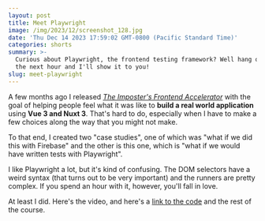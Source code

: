 ```yaml
---
layout: post
title: Meet Playwright
image: /img/2023/12/screenshot_128.jpg
date: 'Thu Dec 14 2023 17:59:02 GMT-0800 (Pacific Standard Time)'
categories: shorts
summary: >-
  Curious about Playwright, the frontend testing framework? Well hang out for
  the next hour and I'll show it to you!
slug: meet-playwright
---
```


A few months ago I released [_The Imposter's Frontend Accelerator_](https://sales.bigmachine.io/accelerator) with the goal of helping people feel what it was like to **build a real world application** using **Vue 3 and Nuxt 3**. That's hard to do, especially when I have to make a few choices along the way that you might not make.

To that end, I created two "case studies", one of which was "what if we did this with Firebase" and the other is this one, which is "what if we would have written tests with Playwright".

I like Playwright a lot, but it's kind of confusing. The DOM selectors have a weird syntax (that turns out to be very important) and the runners are pretty complex. If you spend an hour with it, however, you'll fall in love.

At least I did. Here's the video, and here's a [link to the code](//course/accelerator/#/playwright) and the rest of the course.
